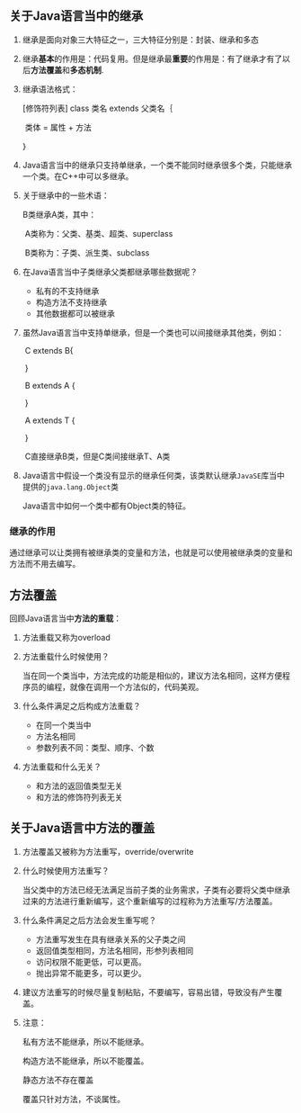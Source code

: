 ## 关于Java语言当中的继承

1. 继承是面向对象三大特征之一，三大特征分别是：封装、继承和多态

2. 继承**基本**的作用是：代码复用。但是继承最**重要**的作用是：有了继承才有了以后**方法覆盖**和**多态机制**.

3. 继承语法格式：

   [修饰符列表] class 类名 extends 父类名｛

   ​		类体 = 属性 + 方法

   ｝

4. Java语言当中的继承只支持单继承，一个类不能同时继承很多个类，只能继承一个类。在C++中可以多继承。

5. 关于继承中的一些术语：

   B类继承A类，其中：

   ​			A类称为：父类、基类、超类、superclass

   ​			B类称为：子类、派生类、subclass

6. 在Java语言当中子类继承父类都继承哪些数据呢？

   - 私有的不支持继承
   - 构造方法不支持继承
   - 其他数据都可以被继承

7. 虽然Java语言当中支持单继承，但是一个类也可以间接继承其他类，例如：

   ​	C extends B{

   ​	}

   ​	B extends A {

   ​	}

   ​	A extends T {

   ​	}

   ​	C直接继承B类，但是C类间接继承T、A类

8. Java语言中假设一个类没有显示的继承任何类，该类默认继承`JavaSE`库当中提供的`java.lang.Object`类

   Java语言中如何一个类中都有Object类的特征。

### 继承的作用

通过继承可以让类拥有被继承类的变量和方法，也就是可以使用被继承类的变量和方法而不用去编写。

## 方法覆盖

回顾Java语言当中**方法的重载**：

1. 方法重载又称为overload

2. 方法重载什么时候使用？

   当在同一个类当中，方法完成的功能是相似的，建议方法名相同，这样方便程序员的编程，就像在调用一个方法似的，代码美观。

3. 什么条件满足之后构成方法重载？

   - 在同一个类当中
   - 方法名相同
   - 参数列表不同：类型、顺序、个数

4. 方法重载和什么无关？

   - 和方法的返回值类型无关
   - 和方法的修饰符列表无关

## 关于Java语言中方法的覆盖

1. 方法覆盖又被称为方法重写，override/overwrite

2. 什么时候使用方法重写？

   当父类中的方法已经无法满足当前子类的业务需求，子类有必要将父类中继承过来的方法进行重新编写，这个重新编写的过程称为方法重写/方法覆盖。

3. 什么条件满足之后方法会发生重写呢？

   - 方法重写发生在具有继承关系的父子类之间
   - 返回值类型相同，方法名相同，形参列表相同
   - 访问权限不能更低，可以更高。
   - 抛出异常不能更多，可以更少。

4. 建议方法重写的时候尽量复制粘贴，不要编写，容易出错，导致没有产生覆盖。

5. 注意：

   私有方法不能继承，所以不能继承。

   构造方法不能继承，所以不能覆盖。

   静态方法不存在覆盖

   覆盖只针对方法，不谈属性。

   

